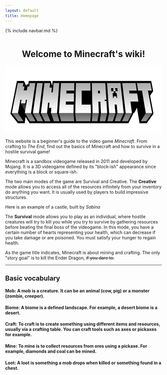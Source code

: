 ```yaml
---
layout: default
title: Homepage
---
```

{% include navbar.md %}

<div style="text-align: center; margin-top: 50px;">
  <h1>Welcome to Minecraft's wiki!</h1>
</div>

<p align="center">
  <img src="./img/logo.png" width="805" height="220">
</p>

This website is a beginner's guide to the video game *Minecraft*. From crafting to *The End*, find out the basics of Minecraft and how to survive in a hostile survival game!

Minecraft is a sandbox videogame released in 2011 and developed by Mojang. It is a 3D videogame defined by its "block-ish" appearance since everything is a block or square-ish.

The two main modes of the game are Survival and Creative.
The **Creative** mode allows you to access all of the resources infinitely from your inventory do anything you want. It is usually used by players to build impressive structures.


Here is an example of a castle, built by *Sabina*



The **Survival** mode allows you to play as an individual, where hostile creatures will try to kill you while you try to survive by gathering resources before beating the final boss of the videogame. In this mode, you have a certain number of hearts representing your health, which can decrease if you take damage or are poisoned. You must satisfy your hunger to regain health.

As the game title indicates, Minecraft is about mining and crafting. The only "story goal" is to kill the Ender Dragon, ~~if you dare to.~~
* * *
## Basic vocabulary

#### Mob: A mob is a creature. It can be an animal (cow, pig) or a monster (zombie, creeper).

#### Biome: A biome is a defined landscape. For example, a desert biome is a desert.

#### Craft: To craft is to create something using different items and resources, usually via a crafting table. You can craft tools such as axes or pickaxes for example. 

#### Mine: To mine is to collect resources from ores using a pickaxe. For example, diamonds and coal can be mined.

#### Loot: A loot is something a mob drops when killed or something found in a chest.
